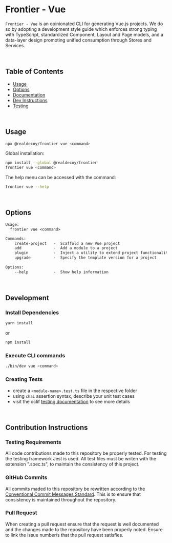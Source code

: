# Frontier - Vue  

`Frontier - Vue` is an opinionated CLI for generating Vue.js projects. We do so by adopting a development style guide which enforces strong typing with TypeScript, standardized Component, Layout and Page models, and a data-layer design promoting unified consumption through Stores and Services.

&nbsp; &nbsp; &nbsp;

<!-- custom-toc -->
## Table of Contents

* [Usage](#usage)
* [Options](#options)
* [Documentation](http://frontier.realdecoy.com/rdvue/getting-started/overview)
* [Dev Instructions](#development)
* [Testing](#testing)
<!-- custom-tocstop -->

&nbsp;
&nbsp;
&nbsp;

## Usage
<!-- custom-usage -->

```bash
npx @realdecoy/frontier vue <command>
```
Global installation:

```bash
npm install --global @realdecoy/frontier
frontier vue <command>
```
The help menu can be accessed with the command:

```bash
frontier vue --help
```
<!-- custom-usagestop -->

&nbsp;
&nbsp;
&nbsp;

## Options
```txt
Usage:
  frontier vue <command>

Commands:
    create-project   -  Scaffold a new Vue project
    add              -  Add a module to a project
    plugin           -  Inject a utility to extend project functionality
    upgrade          -  Specify the template version for a project
  
Options:
    --help           -  Show help information
```


&nbsp;
&nbsp;
&nbsp;

## Development

### Install Dependencies
```bash
yarn install
```
or
```bash
npm install
```

### Execute CLI commands
```bash
./bin/dev vue <command>
```

### Creating Tests
- create a ```<module-name>.test.ts``` file in the respective folder
- using ```chai``` assertion syntax, describe your unit test cases
- visit the oclif [testing documentation](https://oclif.io/docs/testing) to see more details

&nbsp; &nbsp; &nbsp;

## Contribution Instructions 
### Testing Requirements
All code contributions made to this repository be properly tested. For testing the testing framework Jest is used. All test files must be writen with the extension ".spec.ts", to maintain the consistency of this project.

### GitHub Commits 
All commits maded to this repository be rewritten according to the [Conventional Commit Messages Standard](https://gist.github.com/qoomon/5dfcdf8eec66a051ecd85625518cfd13). This is to ensure that consistency is maintained throughout the repository. 

### Pull Request
When creating a pull request ensure that the request is well documented and the changes made to the repository have been properly noted. Ensure to link the issue number/s that the pull request satisfies.
